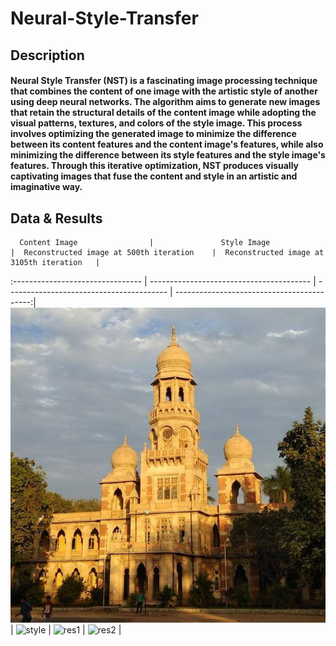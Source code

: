 # Neural-Style-Transfer

## Description
#### Neural Style Transfer (NST) is a fascinating image processing technique that combines the content of one image with the artistic style of another using deep neural networks. The algorithm aims to generate new images that retain the structural details of the content image while adopting the visual patterns, textures, and colors of the style image. This process involves optimizing the generated image to minimize the difference between its content features and the content image's features, while also minimizing the difference between its style features and the style image's features. Through this iterative optimization, NST produces visually captivating images that fuse the content and style in an artistic and imaginative way.


## Data & Results

      Content Image                |               Style Image                  |  Reconstructed image at 500th iteration    |  Reconstructed image at 3105th iteration   |
:--------------------------------  |  ----------------------------------------  |  ----------------------------------------  |  ------------------------------------------:|
![cont](./assets/content(1).jpg)   |  ![style](./assets/Starry-Night-(1).jpg)   |  ![res1](./assets/result_500)              |      ![res2](./assets/result_3105)         |
